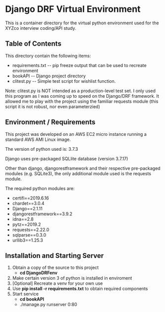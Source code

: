 # Django DRF Virtual Environment

This is a container directory for the virtual python environment used for the XYZco interview coding/API study.

## Table of Contents

This directory contain the following items:

* requirements.txt -- pip freeze output that can be used to recreate environment
* bookAPI -- Django project directory
* clitest.py -- Simple test script for wishlist function.

Note: clitest.py is NOT intended as a production-level test set.
I only used this program as I was coming up to speed on the Django/DRF framework.
It allowed me to play with the project using the familiar requests module
(this script it is not robust, nor even parameterzied)

## Environment / Requirements

This project was developed on an AWS EC2 micro instance running a standard AWS AMI Linux image.

The version of python used is: 3.7.3

Django uses pre-packaged SQLlite database (version 3.7.17)

Other than django, djangorestframework and their respective pre-packaged modules (e.g. SQLite3), the only additional module used is the requests module.

The required python modules are:

* certifi==2019.6.16
* chardet==3.0.4
* Django==2.1.11
* djangorestframework==3.9.2
* idna==2.8
* pytz==2019.2
* requests==2.22.0
* sqlparse==0.3.0
* urllib3==1.25.3

## Installation and Starting Server

1. Obtain a copy of the source to this project
   * **cd DjangoDRFenv**
1. Make certain version 3 of python is installed in enviroment
1. [Optional] Recreate a venv for your own use
1. Use **pip install -r requirements.txt** to obtain required components
1. Start service
   * **cd bookAPI**
   * ./manage.py runserver 0:80

